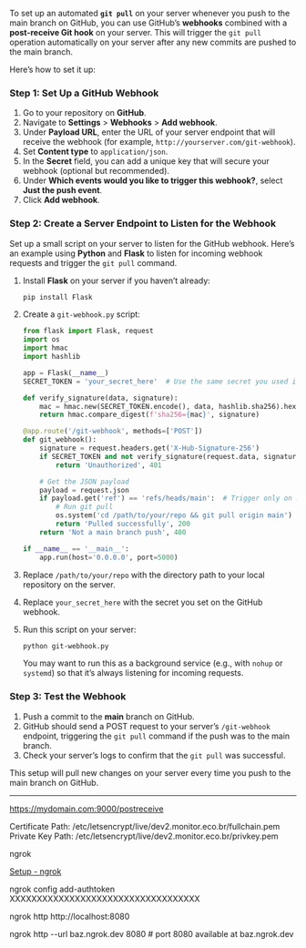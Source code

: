 To set up an automated **`git pull`** on your server whenever you push to the main branch on GitHub, you can use GitHub’s **webhooks** combined with a **post-receive Git hook** on your server. This will trigger the `git pull` operation automatically on your server after any new commits are pushed to the main branch.

Here’s how to set it up:

### Step 1: Set Up a GitHub Webhook

1. Go to your repository on **GitHub**.
2. Navigate to **Settings** > **Webhooks** > **Add webhook**.
3. Under **Payload URL**, enter the URL of your server endpoint that will receive the webhook (for example, `http://yourserver.com/git-webhook`).
4. Set **Content type** to `application/json`.
5. In the **Secret** field, you can add a unique key that will secure your webhook (optional but recommended).
6. Under **Which events would you like to trigger this webhook?**, select **Just the push event**.
7. Click **Add webhook**.     

### Step 2: Create a Server Endpoint to Listen for the Webhook

Set up a small script on your server to listen for the GitHub webhook. Here’s an example using **Python** and **Flask** to listen for incoming webhook requests and trigger the `git pull` command.  

1. Install **Flask** on your server if you haven’t already:

   ```bash
   pip install Flask
   ```
2. Create a `git-webhook.py` script:

   ```python
   from flask import Flask, request
   import os
   import hmac
   import hashlib

   app = Flask(__name__)
   SECRET_TOKEN = 'your_secret_here'  # Use the same secret you used in GitHub

   def verify_signature(data, signature):
       mac = hmac.new(SECRET_TOKEN.encode(), data, hashlib.sha256).hexdigest()
       return hmac.compare_digest(f'sha256={mac}', signature)

   @app.route('/git-webhook', methods=['POST'])
   def git_webhook():
       signature = request.headers.get('X-Hub-Signature-256')
       if SECRET_TOKEN and not verify_signature(request.data, signature):
           return 'Unauthorized', 401

       # Get the JSON payload
       payload = request.json
       if payload.get('ref') == 'refs/heads/main':  # Trigger only on main branch push
           # Run git pull
           os.system('cd /path/to/your/repo && git pull origin main')
           return 'Pulled successfully', 200
       return 'Not a main branch push', 400

   if __name__ == '__main__':
       app.run(host='0.0.0.0', port=5000)
   ```
3. Replace `/path/to/your/repo` with the directory path to your local repository on the server.
4. Replace `your_secret_here` with the secret you set on the GitHub webhook.
5. Run this script on your server:

   ```bash
   python git-webhook.py
   ```

   You may want to run this as a background service (e.g., with `nohup` or `systemd`) so that it’s always listening for incoming requests.

### Step 3: Test the Webhook

1. Push a commit to the **main** branch on GitHub.
2. GitHub should send a POST request to your server’s `/git-webhook` endpoint, triggering the `git pull` command if the push was to the main branch.
3. Check your server’s logs to confirm that the `git pull` was successful.

This setup will pull new changes on your server every time you push to the main branch on GitHub.

---

https://mydomain.com:9000/postreceive

Certificate Path: /etc/letsencrypt/live/dev2.monitor.eco.br/fullchain.pem
Private Key Path: /etc/letsencrypt/live/dev2.monitor.eco.br/privkey.pem

ngrok

[Setup - ngrok](https://dashboard.ngrok.com/get-started/setup/windows)

ngrok config add-authtoken XXXXXXXXXXXXXXXXXXXXXXXXXXXXXXXXXXX

ngrok http http://localhost:8080

ngrok http --url baz.ngrok.dev 8080                           # port 8080 available at baz.ngrok.dev

